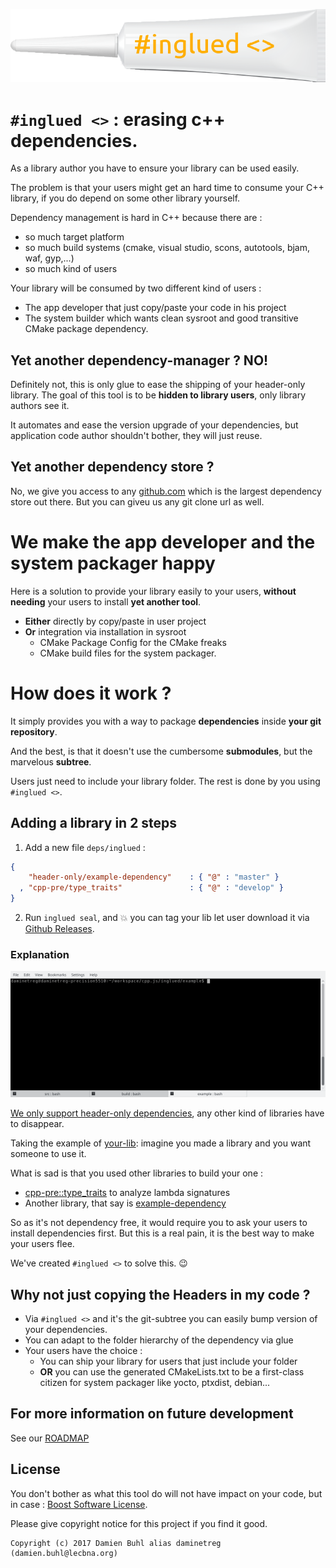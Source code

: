 ![#inglued <>](doc/logo.png)

# `#inglued <>` : erasing c++ dependencies.
As a library author you have to ensure your library can be used easily. 

The problem is that your users might get an hard time to consume your C++ library, if you do depend on some other library yourself.

Dependency management is hard in C++ because there are :
  - so much target platform
  - so much build systems (cmake, visual studio, scons, autotools, bjam, waf, gyp,...)
  - so much kind of users

Your library will be consumed by two different kind of users :
  - The app developer that just copy/paste your code in his project
  - The system builder which wants clean sysroot and good transitive CMake package dependency.

## Yet another dependency-manager ? NO!
Definitely not, this is only glue to ease the shipping of your header-only library. The goal of this tool is to be **hidden to library users**, only library authors see it.

It automates and ease the version upgrade of your dependencies, but application code author shouldn't bother, they will just reuse.

## Yet another dependency store ?
No, we give you access to any [github.com](https://github.com/) which is the largest dependency store out there. But you can giveu us any git clone url as well.

# We make the app developer and the system packager happy
Here is a solution to provide your library easily to your users, **without needing** your users to install **yet another tool**.

  - **Either** directly by copy/paste in user project
  - **Or** integration via installation in sysroot
    * CMake Package Config for the CMake freaks
    * CMake build files for the system packager.


# How does it work ?
It simply provides you with a way to package **dependencies** inside **your git repository**. 

And the best, is that it doesn't use the cumbersome **submodules**, but the marvelous **subtree**.

Users just need to include your library folder. The rest is done by you using `#inglued <>`.

## Adding a library in 2 steps

  1. Add a new file `deps/inglued` : 
 
```json
{
    "header-only/example-dependency"    : { "@" : "master" }
  , "cpp-pre/type_traits"               : { "@" : "develop" }
}
```


  2. Run `inglued seal`, and :boom: you can tag your lib let user download it via [Github Releases](https://help.github.com/articles/creating-releases/).

### Explanation
![glue seal command run](doc/glue-seal-example.gif)

[We only support header-only dependencies](doc/rationale/WHY_HEADER_ONLY.md), any other kind of libraries have to disappear.

Taking the example of [your-lib](https://github.com/header-only/example-your-lib): imagine you made a library and you want someone to use it.

What is sad is that you used other libraries to build your one :

  * [cpp-pre::type\_traits](https://github.com/cpp-pre/type_traits/) to analyze lambda signatures
  * Another library, that say is [example-dependency](https://github.com/header-only/example-dependency)

So as it's not dependency free, it would require you to ask your users to install dependencies first. But this is a real pain, it is the best way to make your users flee.

We've created `#inglued <>` to solve this. :wink:

## Why not just copying the Headers in my code ?

  - Via `#inglued <>` and it's the git-subtree you can easily bump version of your dependencies.
  - You can adapt to the folder hierarchy of the dependency via glue
  - Your users have the choice : 
    * You can ship your library for users that just include your folder
    * **OR** you can use the generated CMakeLists.txt to be a first-class citizen for system packager like yocto, ptxdist, debian...

## For more information on future development
See our [ROADMAP](./ROADMAP.md)

## License
You don't bother as what this tool do will not have impact on your code, but in case : [Boost Software License](./LICENSE).

Please give copyright notice for this project if you find it good.

```
Copyright (c) 2017 Damien Buhl alias daminetreg (damien.buhl@lecbna.org)
```
